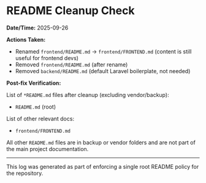# README Cleanup Check

**Date/Time:** 2025-09-26

**Actions Taken:**
- Renamed `frontend/README.md` → `frontend/FRONTEND.md` (content is still useful for frontend devs)
- Removed `frontend/README.md` (after rename)
- Removed `backend/README.md` (default Laravel boilerplate, not needed)

**Post-fix Verification:**

List of `*README.md` files after cleanup (excluding vendor/backup):

- `README.md` (root)

List of other relevant docs:
- `frontend/FRONTEND.md`

All other `README.md` files are in backup or vendor folders and are not part of the main project documentation.

---

This log was generated as part of enforcing a single root README policy for the repository.
